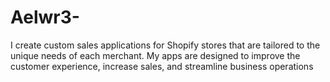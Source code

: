 # Aelwr3-
I create custom sales applications for Shopify stores that are tailored to the unique needs of each merchant. My apps are designed to improve the customer experience, increase sales, and streamline business operations

